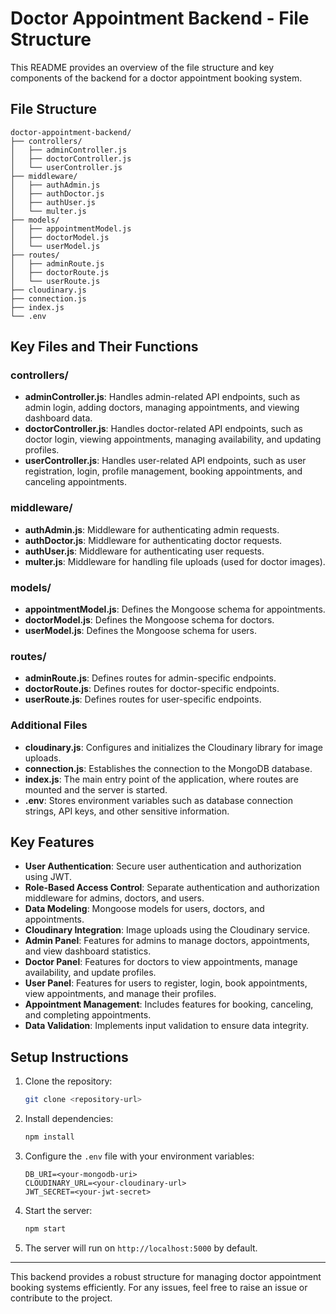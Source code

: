 # Doctor Appointment Backend - File Structure

This README provides an overview of the file structure and key components of the backend for a doctor appointment booking system.

## File Structure

```
doctor-appointment-backend/
├── controllers/
│   ├── adminController.js
│   ├── doctorController.js
│   └── userController.js
├── middleware/
│   ├── authAdmin.js
│   ├── authDoctor.js
│   ├── authUser.js
│   └── multer.js
├── models/
│   ├── appointmentModel.js
│   ├── doctorModel.js
│   └── userModel.js
├── routes/
│   ├── adminRoute.js
│   ├── doctorRoute.js
│   └── userRoute.js
├── cloudinary.js
├── connection.js
├── index.js
└── .env
```

## Key Files and Their Functions

### controllers/

- **adminController.js**: Handles admin-related API endpoints, such as admin login, adding doctors, managing appointments, and viewing dashboard data.
- **doctorController.js**: Handles doctor-related API endpoints, such as doctor login, viewing appointments, managing availability, and updating profiles.
- **userController.js**: Handles user-related API endpoints, such as user registration, login, profile management, booking appointments, and canceling appointments.

### middleware/

- **authAdmin.js**: Middleware for authenticating admin requests.
- **authDoctor.js**: Middleware for authenticating doctor requests.
- **authUser.js**: Middleware for authenticating user requests.
- **multer.js**: Middleware for handling file uploads (used for doctor images).

### models/

- **appointmentModel.js**: Defines the Mongoose schema for appointments.
- **doctorModel.js**: Defines the Mongoose schema for doctors.
- **userModel.js**: Defines the Mongoose schema for users.

### routes/

- **adminRoute.js**: Defines routes for admin-specific endpoints.
- **doctorRoute.js**: Defines routes for doctor-specific endpoints.
- **userRoute.js**: Defines routes for user-specific endpoints.

### Additional Files

- **cloudinary.js**: Configures and initializes the Cloudinary library for image uploads.
- **connection.js**: Establishes the connection to the MongoDB database.
- **index.js**: The main entry point of the application, where routes are mounted and the server is started.
- **.env**: Stores environment variables such as database connection strings, API keys, and other sensitive information.

## Key Features

- **User Authentication**: Secure user authentication and authorization using JWT.
- **Role-Based Access Control**: Separate authentication and authorization middleware for admins, doctors, and users.
- **Data Modeling**: Mongoose models for users, doctors, and appointments.
- **Cloudinary Integration**: Image uploads using the Cloudinary service.
- **Admin Panel**: Features for admins to manage doctors, appointments, and view dashboard statistics.
- **Doctor Panel**: Features for doctors to view appointments, manage availability, and update profiles.
- **User Panel**: Features for users to register, login, book appointments, view appointments, and manage their profiles.
- **Appointment Management**: Includes features for booking, canceling, and completing appointments.
- **Data Validation**: Implements input validation to ensure data integrity.

## Setup Instructions

1. Clone the repository:
   ```bash
   git clone <repository-url>
   ```
2. Install dependencies:
   ```bash
   npm install
   ```
3. Configure the `.env` file with your environment variables:
   ```
   DB_URI=<your-mongodb-uri>
   CLOUDINARY_URL=<your-cloudinary-url>
   JWT_SECRET=<your-jwt-secret>
   ```
4. Start the server:
   ```bash
   npm start
   ```
5. The server will run on `http://localhost:5000` by default.

---
This backend provides a robust structure for managing doctor appointment booking systems efficiently. For any issues, feel free to raise an issue or contribute to the project.

